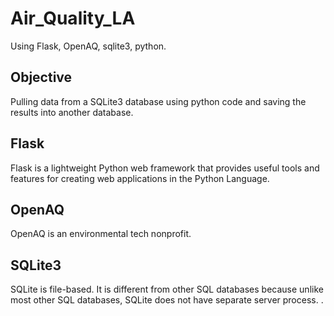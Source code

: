 # Air_Quality_LA

Using Flask, OpenAQ, sqlite3, python.

## Objective

Pulling data from a SQLite3 database using python code and saving the results into another database.

## Flask

Flask is a lightweight Python web framework that provides useful tools and features for creating web applications in the Python Language.

## OpenAQ

OpenAQ is an environmental tech nonprofit.

## SQLite3

SQLite is file-based. It is different from other SQL databases because unlike most other SQL databases, SQLite does not have separate server process. .

